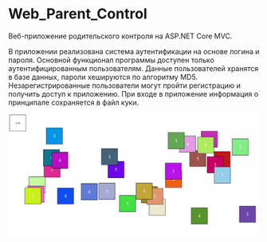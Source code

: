 # Web_Parent_Control

Веб-приложение родительского контроля на ASP.NET Core MVC. 

В приложении реализована система аутентификации на основе логина и пароля. Основной функционал программы доступен только аутентифицированным пользователям. Данные пользователей хранятся в базе данных, пароли хешируются по алгоритму MD5. Незарегистрированные пользователи могут пройти регистрацию и получить доступ к приложению. При входе в приложение информация о принципале сохраняется в файл куки.  

![1](https://github.com/Presstomsk/Boxes_game_JS/blob/main/JPG/game.jpg)
